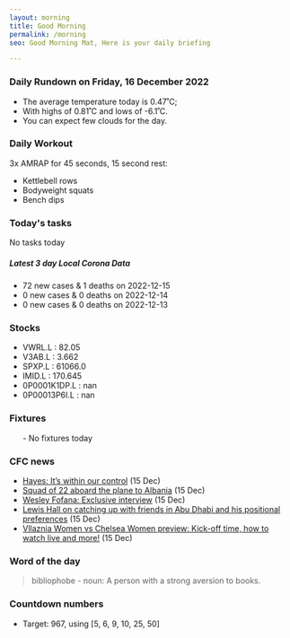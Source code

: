 ```yaml
---
layout: morning
title: Good Morning
permalink: /morning
seo: Good Morning Mat, Here is your daily briefing

---
```


<!-- weather_marker starts -->
### Daily Rundown on Friday, 16 December 2022

- The average temperature today is 0.47˚C;
- With highs of 0.81˚C and lows of -6.1˚C.
- You can expect few clouds for the day.

<!-- weather_marker ends -->

### Daily Workout
<!-- workout_marker starts -->
3x AMRAP for 45 seconds, 15 second rest:

- Kettlebell rows
- Bodyweight squats
- Bench dips

<!-- workout_marker ends -->

### Today's tasks
<!-- task_marker starts -->
No tasks today
<!-- task_marker ends -->

<!-- c19_marker starts -->
##### Latest 3 day Local Corona Data

- 72 new cases & 1 deaths on 2022-12-15
- 0 new cases & 0 deaths on 2022-12-14
- 0 new cases & 0 deaths on 2022-12-13

<!-- c19_marker ends -->

### Stocks

<!-- stocks_marker starts -->

- VWRL.L : 82.05
- V3AB.L : 3.662
- SPXP.L : 61066.0
- IMID.L : 170.645
- 0P0001K1DP.L : nan
- 0P00013P6I.L : nan

<!-- stocks_marker ends -->

### Fixtures

<!-- sports_marker starts -->

<ul>
- No fixtures today</ul>

<!-- sports_marker ends -->

### CFC news

<!-- cfc_marker starts -->
- [Hayes: It’s within our control](https://chelseafc.com/en/news/article/hayes-its-within-our-control) (15 Dec)
- [Squad of 22 aboard the plane to Albania](https://chelseafc.com/en/news/article/squad-of-22-aboard-the-plane-to-albania) (15 Dec)
- [Wesley Fofana: Exclusive interview](https://chelseafc.com/en/video/fofana-wt-16x9) (15 Dec)
- [Lewis Hall on catching up with friends in Abu Dhabi and his positional preferences](https://chelseafc.com/en/news/article/lewis-hall-on-catching-up-with-friends-in-abu-dhabi-and-his-positional) (15 Dec)
- [Vllaznia Women vs Chelsea Women preview: Kick-off time, how to watch live and more!](https://chelseafc.com/en/news/article/vllaznia-women-vs-chelsea-women-preview-kick-off-time-how-to-watch-live-and) (15 Dec)

<!-- cfc_marker ends -->

### Word of the day
<!-- word_marker starts -->

 > bibliophobe - noun: A person with a strong aversion to books.

<!-- word_marker ends -->

### Countdown numbers
<!-- game_marker starts -->

- Target: 967, using [5, 6, 9, 10, 25, 50]

<!-- game_marker ends -->